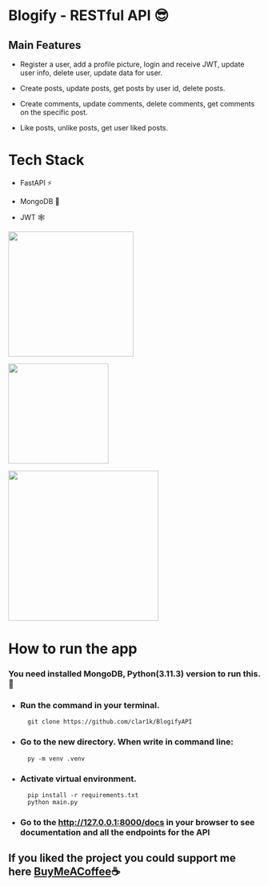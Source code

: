 # Blogify - RESTful API 😎
## Main Features
- Register a user, add a profile picture, login and receive JWT, update user info, delete user, update data for user.

- Create posts, update posts, get posts by user id, delete posts.

- Create comments, update comments, delete comments, get comments on the specific post.

- Like posts, unlike posts, get user liked posts.

# Tech Stack
- FastAPI ⚡

- MongoDB 🍃

- JWT 🕸️

<img src="https://fastapi.tiangolo.com/img/logo-margin/logo-teal.png"  height="250"></img>

<img src="https://upload.wikimedia.org/wikipedia/commons/thumb/9/93/MongoDB_Logo.svg/2560px-MongoDB_Logo.svg.png" width="" height="200"></img>

<img src="https://w7.pngwing.com/pngs/413/267/png-transparent-jwt-io-json-web-token-hd-logo.png" width="" height="300"></img>

# How to run the app
### You need installed MongoDB, Python(3.11.3) version to run this. 🙌
- ### Run the command in your terminal.

        git clone https://github.com/clar1k/BlogifyAPI

- ### Go to the new directory. When write in command line:

        py -m venv .venv

- ### Activate virtual environment.

        pip install -r requirements.txt
        python main.py

- ### Go to the **http://127.0.0.1:8000/docs** in your browser to see documentation and all the endpoints for the API

## If you liked the project you could support me here <a href="https://www.buymeacoffee.com/clar1k">BuyMeACoffee</a>☕
